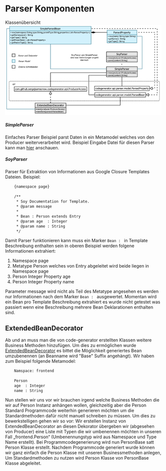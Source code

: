 Parser Komponenten
==================

Klassenübersicht
![Überblick](src/site/resources/parser.png)

##### SimpleParser
Einfaches Parser Beispiel parst Daten in ein Metamodel welches von den Producer 
weiterverarbeitet wird. Beispiel Eingabe Datei für diesen Parser kann man [hier][1] 
anschauen.

##### SoyParser
Parser für Extraktion von Informationen aus Google Closure Templates Dateien.
Beispiel:
```
    {namespace page}

    /**
     * Soy Documentation for Template.
     * @param message 
     * 
     * Bean : Person extends Entry
     * @param age  : Integer
     * @param name : String
     */
```
Damit Parser funktionieren kann muss ein Marker ``Bean : `` in Template 
Beschreibung enthalten sein in oberen Beispiel werden folgene Informationen
extrahiert:

1. Namespace page
2. Metatype Person welches von Entry abgeleitet wird beide liegen in Namespace page
3. Person Integer Property age
4. Person Integer Property name

Parameter message wird nicht als Teil des Metatype angesehen es werden nur 
Informationen nach dem Marker ``Bean : `` ausgewertet. Momentan wird ein Bean 
pro Template Beschreibung extrahiert es wurde nicht getestet was passiert 
wenn eine Beschreibung mehrere Bean Deklarationen enthalten sind.



## ExtendedBeanDecorator
Ab und an muss man die von code-generator erstellten Klassen weitere Business 
Methoden hinzufügen. Um dies zu ermöglichen wurde [ExtendedBeanDecorator][2] es
bittet die Möglichkeit generiertes Bean umzubenennen (an Beanname wird "Base" 
Suffix angehängt). Wir haben zum Beispiel folgende Metamodel:

```
    Namspace: frontend

    Person
    age  : Integer
    name : String
```

Nun stellen wir uns vor wir brauchen irgend welche Business Methoden die wir
auf Person Instanz  anhängen wollen, gleichzeitig aber die Person Standard
Programmcode weiterhin generieren möchten um die Standardmethoden dafür nicht
manuell schreiben zu müssen. Um dies zu bewerkstelligen gehen wir so vor: 
Wir erstellen Instanz von ExtendedBeanDecorator an diesen Dekorator übergeben wir
(abgesehen von Producer) eine Liste mit Typen die wir umbenennen möchten in unseren 
Fall „frontend.Person“ (Umbenennungstyp wird aus Namespace und Type Name erstellt).
Bei Programmcodegenerierung wird nun PersonBase satt Person Klasse erstellt. Nachdem
Programmcode generiert wurde können wir ganz einfach die Person Klasse mit unseren
Businessmethoden anlegen, Um Standardmethoden zu nutzen wird Person Klasse von
PersonBase
Klasse abgeleitet. 

[1]: src/test/resources/simple-parser-input.txt
[2]: src/main/java/com/github/sergejsamsonow/codegenerator/parser/ExtendedBeanDecorator.java
